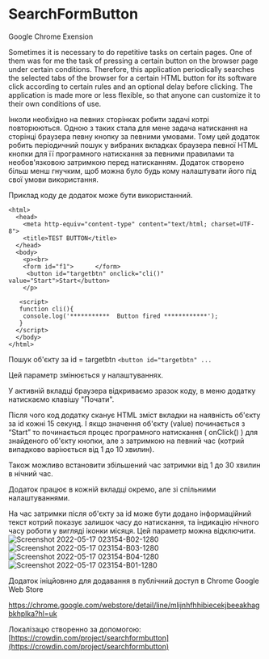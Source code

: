 # SearchFormButton

Google Chrome Exension 

Sometimes it is necessary to do repetitive tasks on certain pages. One of them was for me the task of pressing a certain button on the browser page under certain conditions.
Therefore, this application periodically searches the selected tabs of the browser for a certain HTML button for its software click according to certain rules and an optional delay before clicking.
The application is made more or less flexible, so that anyone can customize it to their own conditions of use.


Інколи необхідно на певних сторінках робити задачі котрі повторюються. Одною з таких стала для мене задача натискання на сторінці браузера певну кнопку за певними умовами.
Тому цей додаток робить періодичний пошук у вибраних вкладках браузера певної HTML кнопки для її програмного натискання за певними правилами та необов'язковою затримкою перед натисканням.
Додаток створено більш менш гнучким, щоб можна було будь кому налаштувати його під свої умови використання. 

Приклад коду де додаток може бути використанний.
```
<html>
  <head>
    <meta http-equiv="content-type" content="text/html; charset=UTF-8">
    <title>TEST BUTTON</title>
  </head>
  <body>
    <p><br>
	<form id="f1">  	</form>
	 <button id="targetbtn" onclick="cli()" value="Start">Start</button>
    </p>  
	
   <script>
   function cli(){
    console.log('***********  Button fired ************');
   }
  </script>   
  </body>
</html>
```

Пошук об'єкту за id = targetbtn
``` <button id="targetbtn" ...  ```

Цей параметр змінюється у налаштуваннях.

У активній вкладці браузера відкриваємо зразок коду, в меню додатку натискаємо клавішу "Почати".

Після чого код додатку сканує HTML зміст вкладки на наявність об'єкту за id кожні 15 секунд. І якщо значення об'єкту (value) починається з “Start” то починається процес програмного натискання ( onClick() ) для знайденого об'єкту кнопки, але з затримкою на певний час  (котрий випадково варіюється від 1 до 10 хвилин).

Також можливо встановити збільшений час затримки від 1 до 30 хвилин в нічний час.

Додаток працює в кожній вкладці окремо, але зі спільними налаштуваннями.

На час затримки після об'єкту за id може бути додано інформаційний текст котрий показує залишок часу до натискання, та індикацію нічного часу роботи у вигляді іконки місяця. Цей параметр можна відключити.
![Screenshot 2022-05-17 023154-B02-1280](https://user-images.githubusercontent.com/3278842/168913967-48193e99-fe0c-4fcc-93b2-1f999ff79602.png)
![Screenshot 2022-05-17 023154-B03-1280](https://user-images.githubusercontent.com/3278842/168913969-fa7f289b-7058-4f83-9201-7b14d64076a6.png)
![Screenshot 2022-05-17 023154-B04-1280](https://user-images.githubusercontent.com/3278842/168913971-ec558c79-2909-4d22-9f23-44a0a15cd15f.png)
![Screenshot 2022-05-17 023154-B01-1280](https://user-images.githubusercontent.com/3278842/168913964-e1a2d0af-d13e-413a-9c27-028c26ce7d31.png)

Додаток ініцйовнно для додавання в публічний доступ в Chrome Google Web Store

[https://chrome.google.com/webstore/detail/line/mlijnhfhhibiecekjbeeakhagbkhplka?hl=uk
](https://chrome.google.com/webstore/detail/line/mlijnhfhhibiecekjbeeakhagbkhplka?hl=uk
)

Локалізацю створенно за допомогою: [https://crowdin.com/project/searchformbutton](https://crowdin.com/project/searchformbutton)

